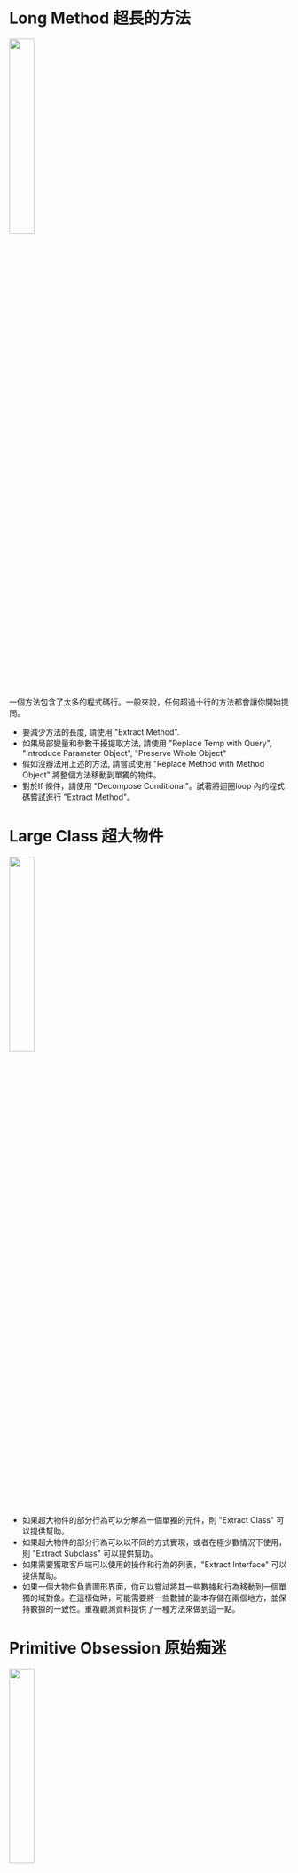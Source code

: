 

# Long Method 超長的方法
<img src="CodeSmell-Images/Long-Method.png" width="30%">

一個方法包含了太多的程式碼行。一般來說，任何超過十行的方法都會讓你開始提問。

* 要減少方法的長度, 請使用 "Extract Method".
* 如果局部變量和參數干擾提取方法, 請使用 "Replace Temp with Query", "Introduce Parameter Object", "Preserve Whole Object"
* 假如沒辦法用上述的方法, 請嘗試使用 "Replace Method with Method Object" 將整個方法移動到單獨的物件。
* 對於If 條件，請使用 "Decompose Conditional"。試著將迴圈loop 內的程式碼嘗試進行 "Extract Method"。



# Large Class 超大物件
<img src="CodeSmell-Images/Large-Class.png" width="30%">

* 如果超大物件的部分行為可以分解為一個單獨的元件，則 "Extract Class" 可以提供幫助。
* 如果超大物件的部分行為可以以不同的方式實現，或者在極少數情況下使用，則 "Extract Subclass" 可以提供幫助。
* 如果需要獲取客戶端可以使用的操作和行為的列表，"Extract Interface" 可以提供幫助。
* 如果一個大物件負責圖形界面，你可以嘗試將其一些數據和行為移動到一個單獨的域對象。在這樣做時，可能需要將一些數據的副本存儲在兩個地方，並保持數據的一致性。重複觀測資料提供了一種方法來做到這一點。



# Primitive Obsession 原始痴迷
<img src="CodeSmell-Images/Primitive-Obsession.png" width="30%"/>

症狀
* 使用基本元素代替簡單任務的小對象（例如貨幣，範圍，電話號碼的特殊字符串等）
* 使用常量來程式碼信息（例如USER_ADMIN_ROLE = 1用於引用具有管理員權限的用戶的常量）。
* 使用字符串常量作為在數據數組中使用的欄位名稱。

治療
* 如果你有各種各樣的原始欄位，可以將它們中的一些邏輯分組到他們自己的物件中。對於這個任務，嘗試用 "Replace Data Value with Object" 。
* 如果在方法參數中使用了原始欄位的值，請使用 "Introduce Parameter Object" 或 "Reserve Whole Object" 。
* 當複雜的數據變量進行程式碼，可使用 "Replace Type Code with Class" 用物件替換程式碼，"Replace Type Code with Subclasses" 用子物件替換程式碼, 或 "Replace Type Code with State/Strategy" 用狀態/策略替換程式碼。
* 如果變量中有數組，請使用 "Replace Array with Object" 。



# Long Parameter List 超長的參數列表
<img src="CodeSmell-Images/Long-Parameter-List.png" width="30%"/>

一個方法有三個或四個參數以上。

* 檢查傳遞給參數的值。如果某些參數只是另一個物件的方法呼叫的結果，請使用 "Replace Parameter with Method Call" , 或者作為一個方法參數傳遞。
* 不是將從另一個物件接收到的一組數據作為參數傳遞，而是使用"Preserve Whole Object" 將該物件本身傳遞給該方法。
* 如果有幾個不相關的數據元素，有時可以通過 "Introduce Parameter Object" 將它們合併到單個參數物件中。



# Data Clumps 資料泥塊

有時程式碼的不同部分包含相同的變量組（例如連接到數據庫的參數）。這些資料塊應該變成他們自己的物件。

* 如果重複的數據包含一個物件的欄位，請使用 "Extract Class" 將這些欄位移動到它們自己的物件中。
* 如果在方法的參數中傳遞相同的數據塊，則使用 "Introduce Parameter Object" 將它們設置為物件。
* 如果某些數據傳遞給其他方法，則考慮將整個數據對像傳遞給方法而不是單個欄位。"Reserve Whole Object" 將有助於此。



# Switch Statements 切換命令語句

* 要隔離 switch 並將其放在正確的物件中，可能需要 "Extract Method" ，然後 "Move Method"。
* 如果 switch 是基於物件程式碼的，例如當程序的運行時模式被切換時，使用 "Replace Type Code with Subclasses" ，或者用 "Replace Type Code with State/Strategy"。
* 在指定繼承結構之後，"Replace Conditional with Polymorphism" 用多態性替換條件。
* 如果條件不是太多，他們都呼叫不同參數的方法，那麼多態將是多餘的。如果出現這種情況，可以使用 "Replace Parameter with Explicit Method" 顯式方法替換參數將該方法分解為多個更小的方法，並相應地更改 switch。
* 如果其中一個條件選項是null使用 "Introduce Null Object" 引入空物件。



# Temporary Field 暫存欄位
只有在某些情況下，暫存欄位才會獲得它們的值。在這些情況之外，他們是null。

* 暫存欄位和在其上運行的所有程式碼可以通過 "Extract Class" 放在單獨的物件中。換句話說，你也可以使用 "Replace Method with Method Object" 獲得相同的結果。
* "Introduce Null Object" 並將其集成到用於檢查Temporary Field 是否存在的條件程式碼中。


# Refused Bequest 拒絕遺贈
如果一個子物件只使用從其父輩繼承的一些方法和屬性，那麼這個層次就是非常糟糕的。不需要的方法可能會被簡單的使用或者被重新定義並拋出異常。

* 如果繼承沒有意義，並且子物件與父物件沒有什麼共同之處，則可以消除繼承來替代繼承與委派。

<img src="CodeSmell-Images/Refused-Bequest.png" width="30%" />

* 如果繼承是適當的，那麼就去掉子物件中不需要的欄位和方法。從父類中提取子物件所需的所有欄位和方法，將它們放在一個新的子物件中，並設置兩個物件從它繼承（Extract Superclass）。


# Alternative Classes with Different Interfaces 具有不同接口的可選物件
<img src="CodeSmell-Images/alternative-classes-with-different-interfaces.png" width="40%" />

兩個物件執行相同的功能，但具有不同的方法名稱。

嘗試按照一個共同的分母來放置類的接口：
* "Rename Method" 使其在所有物件中都相同。
* "Move Method", "Add Parameter" 和 "Parameterize Method"
使方法的輸入參數和實現相同。
* 如果只有部分物件的功能是重複的，請嘗試使用 "Extract Superclass"。在這種情況下，現有的物件將成為子物件。
* 確定要使用和實施哪種處理方法後，可以刪除其中一個物件。

有時候合併物件是不可能的，或者很難做到毫無意義。一個例子是，當物件在不同的函數庫中，每個物件都有自己的版本。


# Divergent Change 發散的變化
當您對一個物件進行更改時，發現自己不得不更改很多不相關的方法。例如，添加新產品類型時，您必須更改查找，顯示和訂購產品的方法。

* 通過 "Extract Class" 分離物件的行為。
* 如果不同的物件具有相同的行為，則可能需要通過繼承（Extract Superclass 和 Extract Subclass）來組合這些物件。


# Shotgun Surgery 霰彈槍手術
霰彈槍手術類似Divergent Change發散變化，但實際上是相反的氣味。發散變化是指對一個物件進行了許多更改。散彈槍手術是指當同時對多個物件進行單一改變時。

* 使用"Move Method"和"Move Field"將現有的物件行為移動到一個物件中。如果沒有合適的物件程，請創建一個新物件。
* 如果將程式碼移到同一個物件中，原來的物件幾乎為空，請嘗試通過Inline Class去除這些冗餘物件。


# Parallel Inheritance Hierarchies 平行繼承層次結構
每當你為一個物件創建一個子物件，你就會發現自己需要為另一個物件創建一個子物件。
<img src="CodeSmell-Images/parallel-inheritance-hierarchies.png" width="50%" />

您可以分兩步去重複平行物件層次結構。首先，使一個層次結構的實例引用另一個層次結構的實例。然後，通過使用 "Move Method" 和 "Move Field"來移除引用物件中的層次結構。

> 有時並行的物件層次結構只是避免程序架構混亂的一種方式。如果您發現嘗試去重複層次結構會產生更糟糕的程式碼，那就退出，恢復所有更改並習慣該程式碼。


# Comments 註解
如果您覺得程式碼片段不能被理解為沒有註釋，請嘗試更改程式碼結構，使註釋變得不必要。

* 如果評論意圖解釋一個複雜的表達式，則表達式應該使用 “ 抽取變量” 分解為可理解的子表達式。

* 如果註釋解釋了一段程式碼，則可以通過 "Extract Method"將此部分轉換為單獨的方法。新方法的名稱很可能取自評論文本本身。

* 如果已經提取了一個方法，但是仍然需要註釋來解釋這個方法是幹什麼的，那麼給這個方法一個不言自明的名字。請使用 "Rename Method"。

* 如果需要聲明關於系統工作所需的狀態的規則，請使用 "Introduce Assertion" 引入斷言。


# Duplicate Code 重複的程式碼
兩個程式碼片段看起來幾乎相同。

<img src="CodeSmell-Images/duplicate-code.png" width="40%" />

* 如果在同一個物件中的兩個或多個方法中找到相同的程式碼：使用"Extract Method" 並在兩個地方呼叫新方法。

* 如果在同一級別的兩個子物件中找到相同的程式碼:
  * 對兩個物件使用"Extract Method"，然後再使用 "Pull Up Field"。
  * 如果重複的程式碼在建構函數中，請使用"Pull Up Constructor Body"。
  * 如果重複程式碼相似但不完全相同，請使用“ 表單模板方法”。
  * 如果兩種方法做相同的事情，但使用不同的算法，選擇最好的算法，並應用替代算法。
* 如果在兩個不同的物件中找到重複的程式碼
  * 如果這些物件不是層次結構的一部分，請使用 "Extract Superclass" 為這些物件創建一個父物件，這些物件將保留所有以前的功能。
  * 如果難以或不可能創建父物件，請在一個物件中使用"Extract Class"，並在另一個物件中使用新元件。
* 如果存在大量的條件表達式並執行相同的程式碼（僅在它們的條件上不同），則使用"Consolidate Conditional Expression"合併條件表達式將這些運算符合併為單個條件，並使用"Extract Method"提取方法將條件置於單獨的方法中
* 如果在條件表達式的所有分支中執行相同的程式碼：通過使用"Consolidate Duplicate Conditional Fragments"，將相同的程式碼放在條件樹之外。


# Lazy Class 懶惰物件

也許一個物件被設計成功能完備，但是經過一些重構後，它變得非常小。或者也許是為了支持未來的開發工作而設計的。

* 對於幾乎沒有用處的元件，應該給予Inline Class處理。
* 對於功能較少的子物件，請嘗試"Collapse Hierarchy"折疊層次結構。


# Data Class 資料物件

當一個新創建的物件只包含一些公共欄位（甚至可能是一些getter / setter）時，這是正常的事情。但是物件的真正威力在於它們可以包含對數據的行為類型或操作。

* 如果某個物件包含公共欄位，則使用封裝欄位來隱藏它們，以避免直接訪問，並要求僅通過getter和setter來執行訪問。
* 使用"Encapsulate Collection" 封裝收藏存儲在集合（如數組）中的數據。



# Dead Code 死掉的程式碼

* 刪除未使用的程式碼和不需要的文件。
* 在不必要的類的情況下，如果使用子物件或父物件，則可以應用"Inline Class" 或 "Collapse Hierarchy" 折疊層次結構。
* 要刪除不需要的參數，請使用"Remove Parameter"。



# Speculative Generality 投機普遍性
有一個未使用的物件，方法，欄位或參數。

* 要除去未使用的抽像物件，請嘗試"Collapse Hierarchy"折疊層次結構。
* 通過 "Inline Class" 可以消除對其他類的不必要的功能委託。
* 未使用的方法？使用"Inline Method" 擺脫它們。
* 使用 "Remove Parameter" 的幫助，應該看看具有未使用參數的方法。



# Feature Envy 特徵羨慕
一種方法訪問另一個物件的數據比自己的數據更多。

<img src="CodeSmell-Images/Feature-Envy.png" width="50%" />

作為基本的規則，如果事情同時發生變化，你應該把它們放在同一個地方。通常使用這些數據的數據和功能一起改變。

* 如果明確的方法應該移到另一個地方，請使用"Move Method"。
* 如果只有部分方法訪問另一個對象的數據，請使用"Extract Method" 移動相關部分。
* 如果一個方法使用其他幾個物件的函數，首先要確定哪個物件包含大部分使用的數據。然後將該方法與其他數據一起放置在此物件中。或者，使用"Extract Method" 將方法拆分成可放置在不同物件中不同位置的幾個部分。



# Inappropriate Intimacy 不適當的親密關係

一個物件使用另一個物件的內部欄位和方法。

<img src="CodeSmell-Images/Inappropriate-Intimacy.png" width="40%"/>

> 密切關注花費太多時間在一起的物件。好的物件應該盡可能少地了解對方。這樣的物件更容易維護和重用。

* 最簡單的解決方案是使用"Move Method"和 "Move Field"將一個物件的各個部分移動到使用這些部分的物件中。但是這只有在第一物件真的不需要這些部分時才起作用。
* 另一個解決方案是在物件上使用 "Extract Class"和 "Hide Delegate" 來使程式碼關係 “正式”。
* 如果這些物件是相互依賴的，則應該使用 "更改雙向關聯到單向"。
* 如果這個“親密關係”在子物件和父物件之間，考慮用 "Replace Delegation with Inheritance" 繼承替換委託。



# Message Chains 消息鏈

在程式碼中，您會看到一系列類似的呼叫 $a->b()->c()->d()

* 要刪除消息鏈，請使用 "Hide Delegate" 隱藏委託。
* 有時候最好考慮為什麼使用最終目標。也許這是有道理的使用"Extract Method"這個功能，透過使用"Move Method"並將其移動到鏈的開始。




# Middle Man 中間人
如果一個物件只執行一個動作，把工作委託給另一個物件，那為什麼它要存在呢？

如果一個方法的大部分物件都委託給另一個物件，那麼我們應該採用 "Remove Middle Man"。



# Incomplete Library Class 不完整的物件函數庫

當物件函數庫不再滿足用戶的需求。解決問題的唯一辦法 - 改變物件函數庫 - 但往往這是不可能的，因為物件函數庫是唯讀的。

* 要將一些方法引入到物件函數庫中，請使用 "Introduce Foreign Method" 引入外部方法。
* 對於物件函數庫中的重大更改，請使用“ 引入本地擴展”。


---
## Introduce Local Extension 引入本地擴展

實用程序物件不包含您需要的一些方法。但是你不能將這些方法添加到物件中。

那麼我們可以創建一個包含方法的新物件，並將其作為實用程序物件的子代或包裝器。

<img src="CodeSmell-Images/Introduce-Local-Extension.png" width="60%" />

有兩種方法
* 從相關物件創建一個子物件，包含方法並繼承父物件的所有其他物件。這種方式更容易，但有時被公開物件本身阻止（由於final）。

* 創建一個包含所有新方法的新物件，其他地方將從實用物件中委託給相關對象。由於不僅需要維護包裝器和實用程序對象之間的關係的程式碼，而且還需要大量簡單的委派方法來模擬實用程序類的公開接口，因此這種方法的工作量更大。


---
## Introduce Foreign Method 引入外部方法

實用程序類不包含您需要的方法，您不能將該方法添加到類中。
那麼我們就將該方法添加到客戶端類，並將該實用類的對像作為參數傳遞給它。

```
class Report 
{
  //...
  void SendReport() 
  {
    DateTime nextDay = previousEnd.AddDays(1);
    //...
  }
}
```
## After
```
class Report 
{
  //...
  void SendReport() 
  {
    DateTime nextDay = NextDay(previousEnd);
    //...
  }
  private static DateTime NextDay(DateTime date) 
  {
    return date.AddDays(1);
  }
}
```

---
## Remove Middle Man 移除中間人
一個物件有太多的方法，只是委託給其他物件。最好是刪除這些方法並強制客戶端直接呼叫end方法。

<img src="CodeSmell-Images/Remove-Middle-Man.png" width="50%"/>

每次將新功能添加到委託中時，都需要在服務物件中為其創建委託方法。如果做了很多改變，這將是相當煩人的。

該服務器級沒有做任何事情本身，而只是創建不必要的複雜性。在這種情況下，考慮一下這個物件是否需要。


不要刪除已經創建的中間人的原因：
* 可能已經添加了一個中間人，以避免物件之間依賴。
* 一些設計模式有目的地創建中間人（如Proxy代理和Decorator裝飾）。

---
## Replace Delegation with Inheritance 繼承替換委託

一個物件包含許多簡單的方法，委託給另一個物件的所有方法。
使該物件成為委託繼承者，這使得委託方法變得不必要。

<img src="CodeSmell-Images/Replace-Delegation-with-Inheritance.png" width="50%" />

---
## Change Bidirectional Association to Unidirectional 將雙向關聯更改為單向

你有一個物件之間的雙向關聯，但其中一個物件不使用其他的功能。

<img src="CodeSmell-Images/Change-Bidirectional-Association-to-Unidirectional.png" width="90%">

-----
## Hide Delegate 隱藏委託

客戶端從物件А的欄位或方法獲取物件B. 然後客戶端呼叫物件B的方法
應該要改為在物件A中創建一個新的方法，將呼叫委託給物件B.現在，對客戶端來說不知道或依賴於物件B。


<img src="CodeSmell-Images/Hide-Delegate.png" width="60%" />

---
## Encapsulate Collection 封裝收藏
一個物件包含一個集合欄位和一個簡單的getter和setter來處理集合。使getter-returns的值為只讀並創建添加/刪除集合元素的方法。

<img src="CodeSmell-Images/Encapsulate-Collection.png" width="70%"/>

---
## Encapsulate Field 封裝欄位
```
class Person 
{
  public string name;
}
```
### After
```
class Person 
{
  private string name;

  public string Name
  {
    get { return name; }
    set { name = value; }
  }
}
```


---
## Collapse Hierarchy 折疊層次結構
你有一個物件的層次結構，其中一個子物件實際上與它的父物件相同。請合併子物件和父物件。

<img src="CodeSmell-Images/Collapse-Hierarchy.png" width="50%"/>


---
## Consolidate Duplicate Conditional Fragments 合併重複的條件片段

相同的程式碼可以在條件的所有分支中找到, 移動條件之外的程式碼。
```
if (IsSpecialDeal()) 
{
  total = price * 0.95;
  Send();
}
else 
{
  total = price * 0.98;
  Send();
}
```
### After
```
if (IsSpecialDeal())
{
  total = price * 0.95;
}
else
{
  total = price * 0.98;
}
Send();
```


---
## Consolidate Conditional Expression 合併條件表達式
你有多個條件導致相同的結果或行動。在一個表達式中整合所有這些條件。
```
double DisabilityAmount() 
{
  if (seniority < 2) 
  {
    return 0;
  }
  if (monthsDisabled > 12) 
  {
    return 0;
  }
  if (isPartTime) 
  {
    return 0;
  }
  // compute the disability amount
  //...
}
```
### After
```
double DisabilityAmount() 
{
  if (IsNotEligableForDisability()) 
  {
    return 0;
  }
  // compute the disability amount
  //...
}
```

---
## Substitute Algorithm 替代算法
用新算法替換實現算法的方法的主體。

```
string FoundPerson(string[] people)
{
  for (int i = 0; i < people.Length; i++) 
  {
    if (people[i].Equals("Don"))
    {
      return "Don";
    }
    if (people[i].Equals("John"))
    {
      return "John";
    }
    if (people[i].Equals("Kent"))
    {
      return "Kent";
    }
  }
  return String.Empty;
}
```
## After
```
string FoundPerson(string[] people)
{
  List<string> candidates = new List<string>() {"Don", "John", "Kent"};
  
  for (int i = 0; i < people.Length; i++) 
  {
    if (candidates.Contains(people[i])) 
    {
      return people[i];
    }
  }
  
  return String.Empty;
}
```
> 漸進式重構不是改進程序的唯一方法。有時候一個方法如此雜亂無章，更容易推倒重新開始。也許你已經找到了一個更簡單，更高效的算法。如果是這種情況，你應該簡單地用新的算法替換舊的算法。


---
## Form Template Method 表單模板方法
您的子物件按相同的順序實現包含相似步驟的算法。
將算法結構和相同的步驟移到父物件中，並在子物件中實現不同的步驟。

<img src="CodeSmell-Images/Form-Template-Method.png" width="70%" />



---
## Pull Up Constructor Body 上拉建構函數體

你的子物件具有程式碼大致相同的構造函數。
創建一個父類的構造函數，並將子物件中相同的程式碼移動到它。呼叫子物件構造函數中的父物件構造函數。

```
public class Manager: Employee 
{
  public Manager(string name, string id, int grade) 
  {
    this.name = name;
    this.id = id;
    this.grade = grade;
  }
  //...
}
```
### After
```
public class Manager: Employee 
{
  public Manager(string name, string id, int grade)
    : base(name, id)
  {
    this.grade = grade;
  }
  //...
}
```



---
## Pull Up Field 上拉欄位
兩個物件有相同的欄位, 從子物件中刪除該欄位並將其移到父物件。

<img src="CodeSmell-Images/Pull-Up-Field.png" width="60%" />


---
## Introduce Assertion 引入斷言

> 這裡的斷言測試是指使用 assert() 呼叫。

要使程式碼的一部分正常工作，某些條件或值必須為真。
將這些假設替換為特定的斷言檢查。

```
double GetExpenseLimit() 
{
  // should have either expense limit or a primary project
  return (expenseLimit != NULL_EXPENSE) ?
    expenseLimit:
    primaryProject.GetMemberExpenseLimit();
}
```
### After
```
double GetExpenseLimit() 
{
  Assert.IsTrue(expenseLimit != NULL_EXPENSE || primaryProject != null);

  return (expenseLimit != NULL_EXPENSE) ?
    expenseLimit:
    primaryProject.GetMemberExpenseLimit();
}
```

> 有時候，一個異常比一個簡單的斷言更合適。您可以選擇必要的異常類，並讓剩餘的程式碼正確處理它。

> 什麼時候比一個簡單的斷言更好？如果異常可能是由用戶或系統的操作引起的，您可以處理異常。另一方面，普通的未命名和未處理的異常基本上等同於簡單的斷言 - 你不處理它們，它們完全是由於程序錯誤而導致的。


---
## Extract Variable 提取變數
假如你有一個難以理解的表達。將表達式的結果或其部分放在單獨的變量中，這些變量是不言自明的。
```
void RenderBanner() 
{
  if ((platform.ToUpper().IndexOf("MAC") > -1) &&
       (browser.ToUpper().IndexOf("IE") > -1) &&
        wasInitialized() && resize > 0 )
  {
    // do something
  }
}
```
### After
```
void RenderBanner() 
{
  readonly bool isMacOs = platform.ToUpper().IndexOf("MAC") > -1;
  readonly bool isIE = browser.ToUpper().IndexOf("IE") > -1;
  readonly bool wasResized = resize > 0;

  if (isMacOs && isIE && wasInitialized() && wasResized) 
  {
    // do something
  }
}
```

缺點
> 你的程式碼中有更多的變量。但是，這是通過輕鬆閱讀您的程式碼來抵消的。



---
## Parameterize Method
多種方法執行類似的行為，只有在它們的內部值，數字或操作上才有所不同。通過使用一個將傳遞必要的特殊值的參數來組合這些方法。

<img src="CodeSmell-Images/Parameterize-Method.png" width="50%" />

缺點
* 有時這種重構技術可能會被採用太多，導致一個漫長而復雜的常見方法，而不是多個簡單的方法。
* 將功能的激活/取消激活移動到參數時也要小心。這最終可能會導致創建一個大的條件運算符，這將需要通過 "Replace Parameter with Explicit Methods" 來處理。



---
## Add Parameter 新增參數
創建一個新的參數來傳遞必要的數據。

<img src="CodeSmell-Images/Add-Parameter.png" width="50%" />

---
## Rename Method 重新命名方法
方法的名稱不能解釋方法的作用。重命名該方法。

<img src="CodeSmell-Images/Rename-Method.png" width="50%" />

---
## Introduce Null Object

由於有些方法返回null而不是真實的對象，所以null在程式碼中有許多檢查。返回一個空的物件，表現出默認的行為。

```
if (customer == null) 
{
  plan = BillingPlan.Basic();
}
else 
{
  plan = customer.GetPlan();
}
```
After
```
public sealed class NullCustomer: Customer 
{
  public override bool IsNull 
  {
    get { return true; }
  }
  
  public override Plan GetPlan() 
  {
    return new NullPlan();
  }
  // Some other NULL functionality.
}

// Replace null values with Null-object.
customer = order.customer ?? new NullCustomer();

// Use Null-object as if it's normal subclass.
plan = customer.GetPlan();
```


---
## Replace Parameter with Explicit Methods 用顯式方法替換參數

一個方法被分成幾個部分，每個部分根據參數的值運行。將方法的各個部分提取到自己的方法中，並呼叫它們而不是原始方法。

```
void SetValue(string name, int value) 
{
  if (name.Equals("height")) 
  {
    height = value;
    return;
  }
  if (name.Equals("width")) 
  {
    width = value;
    return;
  }
  Assert.Fail();
}
```
### After
```
void SetHeight(int arg) 
{
  height = arg;
}
void SetWidth(int arg) 
{
  width = arg;
}
```



---
## Replace Conditional with Polymorphism 用多態性替換條件


```
public class Bird 
{
  //...
  public double GetSpeed() 
  {
    switch (type) 
    {
      case EUROPEAN:
        return GetBaseSpeed();
      case AFRICAN:
        return GetBaseSpeed() - GetLoadFactor() * numberOfCoconuts;
      case NORWEGIAN_BLUE:
        return isNailed ? 0 : GetBaseSpeed(voltage);
      default:
        throw new Exception("Should be unreachable");
    }
  }
}
```
After
```
public abstract class Bird 
{
  //...
  public abstract double GetSpeed();
}

class European: Bird 
{
  public override double GetSpeed() 
  {
    return GetBaseSpeed();
  }
}
class African: Bird 
{
  public override double GetSpeed() 
  {
    return GetBaseSpeed() - GetLoadFactor() * numberOfCoconuts;
  }
}
class NorwegianBlue: Bird
{
  public override double GetSpeed() 
  {
    return isNailed ? 0 : GetBaseSpeed(voltage);
  }
}

// Somewhere in client code
speed = bird.GetSpeed();
```

---
## Move Method 移動方法

一個方法在另一個物件中比在自己的物件中更多地使用。
在使用最多方法的物件中創建一個新方法，然後將程式碼從舊方法移到那裡。將原始方法的程式碼轉換為對其他物件中的新方法的引用，否則將其全部刪除。

<img src="CodeSmell-Images/Move-Method-Before.png" width="30%" />
<img src="CodeSmell-Images/Move-Method-After.png" width="30%" />


---
## Replace Parameter with Method Call 用呼叫方法替換參數

在方法呼叫之前，運行第二個方法，並將其結果作為參數發送回第一個方法。但是參數值可能是在被呼叫的方法內部獲得的。

改成將值獲取程式碼放在方法內。

```
int basePrice = quantity * itemPrice;
double seasonDiscount = this.GetSeasonalDiscount();
double fees = this.GetFees();
double finalPrice = DiscountedPrice(basePrice, seasonDiscount, fees);
```

```
int basePrice = quantity * itemPrice;
double finalPrice = DiscountedPrice(basePrice);
```


---
## Replace Array with Object 用物件替換陣列

你有一個包含各種類型數據的數組。將數組替換為每個元素都有單獨欄位的物件。

### Before
```
string[] row = new string[2];
row[0] = "Liverpool";
row[1] = "15";
```
### After
```
Performance row = new Performance();
row.SetName("Liverpool");
row.SetWins("15");
```

---
## Replace Type Code with Class 用物件替換類型

一個物件有一個包含類型程式碼的欄位。這種類型的值不在操作員的條件下使用，也不影響程序的行為。

<img src="CodeSmell-Images/Replace-Type-Code-with-Class-Before.png" width="30%" />

<img src="CodeSmell-Images/Replace-Type-Code-with-Class-After.png" width="30%" />


---
## Replace Type Code with Subclasses 用子物件替換類型

您有一個直接影響程序行為的程式碼類型（該欄位的值會觸發條件中的各種程式碼）。為程式碼類型的每個值創建子物件。然後將原始物件的相關行為提取到這些子物件中。用多態性替換控制流程程式碼。

<img src="CodeSmell-Images/Replace-Type-Code-with-Subclasses-Before.png" width="30%" />

<img src="CodeSmell-Images/Replace-Type-Code-with-Subclasses-After.png" width="40%" />


---
## Replace Type Code with State/Strategy 用狀態/策略替換類型

你有一個程式碼類型，影響行為，但你不能使用子物件來擺脫它。
用狀態對象替換類型程式碼。如果需要用類型程式碼替換欄位值，則另一個狀態對像被“插入”。

<img src="CodeSmell-Images/Replace-Type-Code-with-State-Strategy-Before.png" width="30%" />

<img src="CodeSmell-Images/Replace-Type-Code-with-State-Strategy-After.png" width="50%" />

缺點
> 如果你有一個簡單的類型程式碼的情況，但是你總是使用這個重構技術，你將會有很多額外的（和不需要的）物件。



---
## Extract Method 提取方法

將此程式碼移到一個單獨的新方法（或函數），並用該方法的呼叫替換舊程式碼。
### Before

```
void PrintOwing() 
{
  PrintBanner();

  //print details
  Console.WriteLine("name: " + name);
  Console.WriteLine("amount: " + GetOutstanding());
}
```
### After
```
void PrintOwing()
{
  PrintBanner();
  PrintDetails(GetOutstanding());
}

void PrintDetails(double outstanding)
{
  Console.WriteLine("name: " + name);
  Console.WriteLine("amount: " + outstanding);
}
```

---
## Replace Temp with Query 用查詢替換暫時變數

將整個表達式移到一個單獨的方法並從中返回結果。查詢方法而不是使用變量。如有必要，將新方法合併到其他方法中。

### Before
```
double CalculateTotal() 
{
  double basePrice = quantity * itemPrice;
  
  if (basePrice > 1000) 
  {
    return basePrice * 0.95;
  }
  else 
  {
    return basePrice * 0.98;
  }
}
```
### After
```
double CalculateTotal() 
{
  if (BasePrice() > 1000) 
  {
    return BasePrice() * 0.95;
  }
  else 
  {
    return BasePrice() * 0.98;
  }
}
double BasePrice() 
{
  return quantity * itemPrice;
}
```

---
## Introduce Parameter Object 引入參數物件

將這些參數替換為一個物件。

### Before
```
amountInvoicedIn(start: Date, end:Date)
```
### After
```
amountInvoicedIn(date: DateRange)
```

---
## Preserve Whole Object 保留整個物件

嘗試傳遞整個物件。
### Before
```
int low = daysTempRange.GetLow();
int high = daysTempRange.GetHigh();
bool withinPlan = plan.WithinRange(low, high);
```
### After
```
bool withinPlan = plan.WithinRange(daysTempRange);
```

---
## Replace Method with Method Object 將方法替換為方法物件

你有一個很長的方法，局部變量交織在一起，你不能應用提取方法(Extract Method)。就將該方法轉換為一個單獨的物件，以便局部變量成為該類的欄位。然後你可以將該方法拆分成同一個物件中的幾個方法。

### Before
```
public class Order 
{
  //...
  public double Price() 
  {
    double primaryBasePrice;
    double secondaryBasePrice;
    double tertiaryBasePrice;
    // long computation.
    //...
  }
}
```
### After
```
public class Order 
{
  //...
  public double Price() 
  {
    return new PriceCalculator(this).Compute();
  }
}

public class PriceCalculator 
{
  private double primaryBasePrice;
  private double secondaryBasePrice;
  private double tertiaryBasePrice;
  
  public PriceCalculator(Order order) 
  {
    // copy relevant information from order object.
    //...
  }
  
  public double Compute() 
  {
    // long computation.
    //...
  }
}
```

---
## Decompose Conditional 分解條件

將條件的複雜部分分解為單獨的方法：條件condition, 然後then, 否則else。

### Before
```
if (date < SUMMER_START || date > SUMMER_END) 
{
  charge = quantity * winterRate + winterServiceCharge;
}
else 
{
  charge = quantity * summerRate;
}
```
### After
```
if (NotSummer(date)) 
{
  charge = WinterCharge(quantity);
}
else 
{
  charge = SummerCharge(quantity);
}
```

---
## Extract Class 提取為物件

創建一個新的物件，並將負責相關功能的欄位和方法放入其中。
如果你用這個重構技術“過度”，你將不得不求助於"Inline Class"。

### Before
```
class Person {
	string name;
	int officeAreaCode;
	string officeNumber;
	getTelephoneNumber();
}
```
### After
```
class Person {
	string name;
}

class TelphoneNumber {
	int officeAreaCode;
	string officeNumber;
	getTelephoneNumber();
}
```

---
## Inline Class 內聯物件

一個物件幾乎不做任何事情，對任何事都不負任何責任，也沒有額外的責任計劃。就乾脆放在一起就好了
### Before
```
class Person {
	string name;
}

class TelphoneNumber {
	int officeAreaCode;
	string officeNumber;
	getTelephoneNumber();
}
```
### After
```
class Person {
	string name;
	int officeAreaCode;
	string officeNumber;
	getTelephoneNumber();
}
```
---
## Extract Subclass 提取子物件

一個物件具有僅在某些情況下使用的功能。創建一個子物件並在這些情況下使用它。

### Before
<img src="CodeSmell-Images/Extract-Subclass-Before.png" width="40%"/>

### After
<img src="CodeSmell-Images/Extract-Subclass-After.png" width="40%"/>


---
## Extract Interface 提取界面

多個客戶端正在使用物件接口的相同部分。另一種情況是：兩個物件的接口部分是一樣的。將這個相同的部分移到它自己的界面。

### Before
<img src="CodeSmell-Images/Extract-Interface-Before.png" width="40%"/>

### After
<img src="CodeSmell-Images/Extract-Interface-After.png" width="40%"/>

1

---
## Duplicate Observed Data 重複觀測資料
域數據是否存儲在負責GUI的類中？那麼將數據分成不同的物件是一個好主意，確保域數據和GUI之間的連接和同步。

### Before
<img src="CodeSmell-Images/Duplicate-Observed-Data-Before.png" width="40%"/>

### After
<img src="CodeSmell-Images/Duplicate-Observed-Data-After.png" width="40%"/>



---
## Replace Data Value with Object 物件替換數據值

一個物件（或一組物件）包含一個數據欄位。該領域有自己的行為和相關的數據。創建一個新物件，將舊欄位及其行為放在物件中，並將該物件的對象存儲在原始物件中。

### Before
<img src="CodeSmell-Images/Replace-Data-Value-with-Object-Before.png" width="40%"/>

### After
<img src="CodeSmell-Images/Replace-Data-Value-with-Object-After.png" width="40%"/>